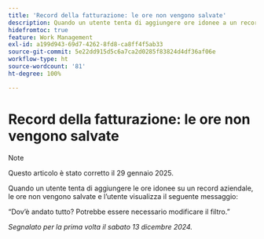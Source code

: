 ```yaml
---
title: 'Record della fatturazione: le ore non vengono salvate'
description: Quando un utente tenta di aggiungere ore idonee a un record aziendale, le ore non vengono salvate e l’utente visualizza un messaggio.
hidefromtoc: true
feature: Work Management
exl-id: a199d943-69d7-4262-8fd8-ca8ff4f5ab33
source-git-commit: 5e22dd915d5c6a7ca2d0285f83824d4df36af06e
workflow-type: ht
source-wordcount: '81'
ht-degree: 100%

---
```


# Record della fatturazione: le ore non vengono salvate

>[!NOTE]
>
>Questo articolo è stato corretto il 29 gennaio 2025.

Quando un utente tenta di aggiungere le ore idonee su un record aziendale, le ore non vengono salvate e l’utente visualizza il seguente messaggio:

“Dov’è andato tutto? Potrebbe essere necessario modificare il filtro.”

_Segnalato per la prima volta il sabato 13 dicembre 2024._
